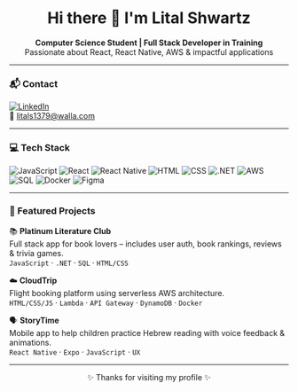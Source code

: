 <h1 align="center">Hi there 👋 I'm Lital Shwartz</h1>
<p align="center">
  <b>Computer Science Student | Full Stack Developer in Training</b><br/>
  Passionate about React, React Native, AWS & impactful applications
</p>

---

### 📬 Contact  
[![LinkedIn](https://img.shields.io/badge/LinkedIn-blue?style=flat&logo=linkedin)](https://linkedin.com/in/litalshwartz)  
📧 litals1379@walla.com

---

### 💻 Tech Stack

![JavaScript](https://img.shields.io/badge/-JavaScript-F7DF1E?style=flat&logo=javascript)
![React](https://img.shields.io/badge/-React-61DAFB?style=flat&logo=react)
![React Native](https://img.shields.io/badge/-React%20Native-61DAFB?style=flat&logo=react)
![HTML](https://img.shields.io/badge/-HTML-E34F26?style=flat&logo=html5)
![CSS](https://img.shields.io/badge/-CSS-1572B6?style=flat&logo=css3)
![.NET](https://img.shields.io/badge/-.NET-512BD4?style=flat&logo=dotnet)
![AWS](https://img.shields.io/badge/-AWS-232F3E?style=flat&logo=amazonaws)
![SQL](https://img.shields.io/badge/-SQL-4479A1?style=flat&logo=postgresql)
![Docker](https://img.shields.io/badge/-Docker-2496ED?style=flat&logo=docker)
![Figma](https://img.shields.io/badge/-Figma-F24E1E?style=flat&logo=figma)

---

### 🌟 Featured Projects

📚 **Platinum Literature Club**  
Full stack app for book lovers – includes user auth, book rankings, reviews & trivia games.  
`JavaScript` · `.NET` · `SQL` · `HTML/CSS`

☁️ **CloudTrip**  
Flight booking platform using serverless AWS architecture.  
`HTML/CSS/JS` · `Lambda` · `API Gateway` · `DynamoDB` · `Docker`

🗣️ **StoryTime**  
Mobile app to help children practice Hebrew reading with voice feedback & animations.  
`React Native` · `Expo` · `JavaScript` · `UX`

---

<p align="center">✨ Thanks for visiting my profile ✨</p>
